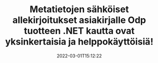 ---
############################# Static ############################
layout: "auto-gen-signature"
date: 2022-03-01T15:12:22
draft: false
operation: Sign
signaturetype: Metadata
fileformat: Odp
productName: .NET
lang: fi
productCode: net
otherformats: pdf doc docx docm dot dotm dotx odt ott rtf xls xlsx xlsm xlsb csv ods ots xltx xltm ppt pptx pps ppsx odp otp potx potm pptm ppsm png jpg bmp gif tiff svg webp wmf
breadcrumb: Put Metadata signature on Odp for C#

############################# Head ############################
head_title: "Liitä metatietojen sähköiset allekirjoitukset Odp-asiakirjoihin C#:n kautta"
head_description: "Käytä metatietoja piilotettuina sähköisinä allekirjoituksina Odp-asiakirjoissasi käyttämällä pari riviä C#-koodia. Käytä GroupDocs Document Signature API:ta yrityksesi dokumenttien ja tiedostojen sähköiseen allekirjoittamiseen metatietotiedoilla."

############################# Header ############################
title: "Metatietojen sähköiset allekirjoitukset asiakirjalle Odp tuotteen .NET kautta ovat yksinkertaisia ​​ja helppokäyttöisiä!"
description: "eAllekirjoita Odp asiakirjasi ja sopimuksi piilotetuilla metatietomerkinnöillä. Luo metatietoja PDF-tiedostoille, MS Word -asiakirjoille, MS Excel -työkirjoille, MS PowerPoint -esityksille ja erilaisille kuvamuodoille ilman ongelmia ja ylimääräistä koodausta."
bg_image: "https://cms.admin.containerize.com/templates/aspose/App_Themes/V3/images/bg/header1.png"
bg_overlay: false
button:
    enable: true

############################# SubMenu ############################
submenu:
    enable: true

    left:
        img_alt: "GroupDocs.Signature for .NET"
        image: "https://cms.admin.containerize.com/templates/groupdocs/images/product-logos/90x90-noborder/groupdocs-signature-net.png"
        product: "GroupDocs.Signature"
        platform: ".NET"



############################# About ############################
about:
    enable: true
    title: "Tietoja GroupDocs.Signature for .NET Metadata Signatures API:sta"
    content: |
        [GroupDocs.Signature for .NET](https://products.groupdocs.com/signature/net/) on suosittu sovellusliittymä digitaalisten asiakirjojen sähköiseen allekirjoittamiseen. Saatavilla on allekirjoituksia, kuten tekstejä, kuvia, digitaalisia varmenteita, viivakoodeja, QR-koodeja, leimoja tai metatietoja. Allekirjoituksia voidaan sijoittaa PDF-tiedostoihin, MS Word -asiakirjoihin, MS Excel -työkirjoihin, MS PowerPoint -esityksiin, Adobe Photoshop -tiedostoihin ja erilaisiin kuvamuotoihin. Asiakkaat voivat allekirjoittaa asiakirjansa ja päivittää, etsiä, tarkistaa, poistaa tai esikatsella asiakirjoihin lisättyjä sähköisiä allekirjoituksia. Lisäksi tarjolla on paljon mahdollisuuksia allekirjoitusten mukauttamiseen.
    

############################# Steps ############################
steps:
    enable: true
    title_left: "Vaiheet Odp:n allekirjoittamiseen Metadata -sovelluksella C#"
    content_left: |
        [GroupDocs.Signature for .NET](https://products.groupdocs.com/signature/net/) tarjoaa mahdollisuuden allekirjoittaa Odp-asiakirjoja Metadata-allekirjoituksella nopeasti ja helposti.
        
        * Luo Signature-luokan ilmentymä, joka tarjoaa Odp-tiedoston, joka on tarkoitus allekirjoittaa polkuna tai muistivirtana
        * Luo SignOptions-luokka ja aseta kaikki vaaditut tiedot.
        * Kutsu Signature.Sign() -menetelmä, joka välittää Odp -tiedoston tai muistivirran

    title_right: " Laitteistovaatimukset"
    content_right: |
        GroupDocs.Signature for .NET on tuettu kaikilla tärkeimmillä alustoilla ja käyttöjärjestelmillä. Ennen kuin suoritat alla olevan koodin, varmista, että sinulla on seuraavat edellytykset asennettuna järjestelmääsi.

        * Käyttöjärjestelmät: Microsoft Windows, Linux, MacOS
        * Kehitysympäristöt: Microsoft Visual Studio, Xamarin, MonoDevelop
        * Frameworks: .NET Framework, .NET Standard, .NET Core, Mono
        * Hanki uusin GroupDocs.Signature for .NET käyttäjältä [Nuget](https://www.nuget.org/packages/groupdocs.signature)
         
    code: |
        ```csharp    
        
        // Set up input Odp file
        string filePath = "input.odp";
        // Set up output file
        string outputFilePath = "output.odp";

        // Instantiate Signature for input file
        using (var signature = new GroupDocs.Signature.Signature(filePath))
        {
                // instantiate metadata signing options
                var options = new MetadataSignOptions();

                // setup Author property
                PresentationMetadataSignature mdSign_Author = new PresentationMetadataSignature("Author", "Mr.Scherlock Holmes");// String value
                options.Signatures.Add(mdSign_Author);
                // setup document data
                PresentationMetadataSignature mdSign_DocData = new PresentationMetadataSignature("CreatedOn", DateTime.Now);// Datetime value
                options.Signatures.Add(mdSign_DocData);
                // setup document id
                PresentationMetadataSignature mdSign_DocId = new PresentationMetadataSignature("DocumentId", 123456);// Integer value
                options.Signatures.Add(mdSign_DocId);
                
                // sign Odp document
                SignResult result = signature.Sign(outputFilePath, options);
        }

        ```

############################# Demos ############################
demos:
    enable: true
    title: "Allekirjoitetaan Odp asiakirjoja Metadata Live-demolla"
    content: |
       Allekirjoita Odp-tiedosto useilla allekirjoituksilla heti käymällä [GroupDocs.Signature App](https://products.groupdocs.app/signature/family) -sivustolla. Ilmainen online-demo odottaa sinua.          

############################# More Formats ############################
more_formats:
    enable: true
    title: "Muut tuetut Metadata allekirjoitukset ohjelmalle C#"
    content: |
        "Voit myös allekirjoittaa Odp muilla allekirjoitustyypeillä. Katso alla oleva luettelo."
    format: 
       
       
back_to_top:
    enable: true
---